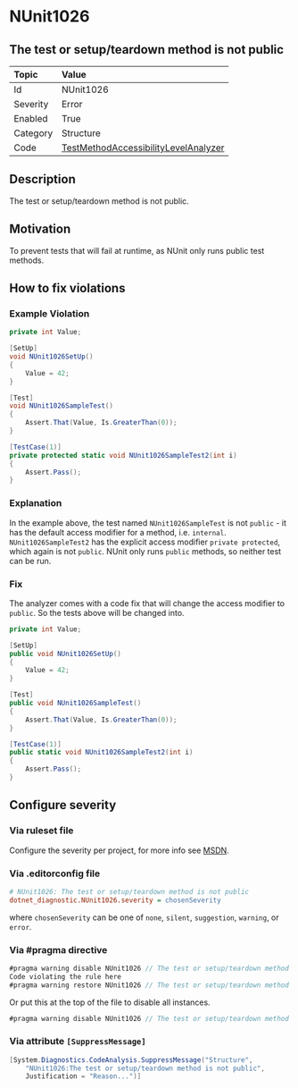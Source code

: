 # NUnit1026

## The test or setup/teardown method is not public

| Topic    | Value
| :--      | :--
| Id       | NUnit1026
| Severity | Error
| Enabled  | True
| Category | Structure
| Code     | [TestMethodAccessibilityLevelAnalyzer](https://github.com/nunit/nunit.analyzers/blob/0.6.0/src/nunit.analyzers/TestMethodAccessibilityLevel/TestMethodAccessibilityLevelAnalyzer.cs)

## Description

The test or setup/teardown method is not public.

## Motivation

To prevent tests that will fail at runtime, as NUnit only runs public test methods.

## How to fix violations

### Example Violation

```csharp
private int Value;

[SetUp]
void NUnit1026SetUp()
{
    Value = 42;
}

[Test]
void NUnit1026SampleTest()
{
    Assert.That(Value, Is.GreaterThan(0));
}

[TestCase(1)]
private protected static void NUnit1026SampleTest2(int i)
{
    Assert.Pass();
}
```

### Explanation

In the example above, the test named `NUnit1026SampleTest` is not `public` - it has the default access modifier for a method, i.e. `internal`.
`NUnit1026SampleTest2` has the explicit access modifier `private protected`, which again is not `public`.
NUnit only runs `public` methods, so neither test can be run.

### Fix

The analyzer comes with a code fix that will change the access modifier to `public`. So the tests above will be changed into.

```csharp
private int Value;

[SetUp]
public void NUnit1026SetUp()
{
    Value = 42;
}

[Test]
public void NUnit1026SampleTest()
{
    Assert.That(Value, Is.GreaterThan(0));
}

[TestCase(1)]
public static void NUnit1026SampleTest2(int i)
{
    Assert.Pass();
}
```

<!-- start generated config severity -->
## Configure severity

### Via ruleset file

Configure the severity per project, for more info see [MSDN](https://msdn.microsoft.com/en-us/library/dd264949.aspx).

### Via .editorconfig file

```ini
# NUnit1026: The test or setup/teardown method is not public
dotnet_diagnostic.NUnit1026.severity = chosenSeverity
```

where `chosenSeverity` can be one of `none`, `silent`, `suggestion`, `warning`, or `error`.

### Via #pragma directive

```csharp
#pragma warning disable NUnit1026 // The test or setup/teardown method is not public
Code violating the rule here
#pragma warning restore NUnit1026 // The test or setup/teardown method is not public
```

Or put this at the top of the file to disable all instances.

```csharp
#pragma warning disable NUnit1026 // The test or setup/teardown method is not public
```

### Via attribute `[SuppressMessage]`

```csharp
[System.Diagnostics.CodeAnalysis.SuppressMessage("Structure",
    "NUnit1026:The test or setup/teardown method is not public",
    Justification = "Reason...")]
```
<!-- end generated config severity -->
